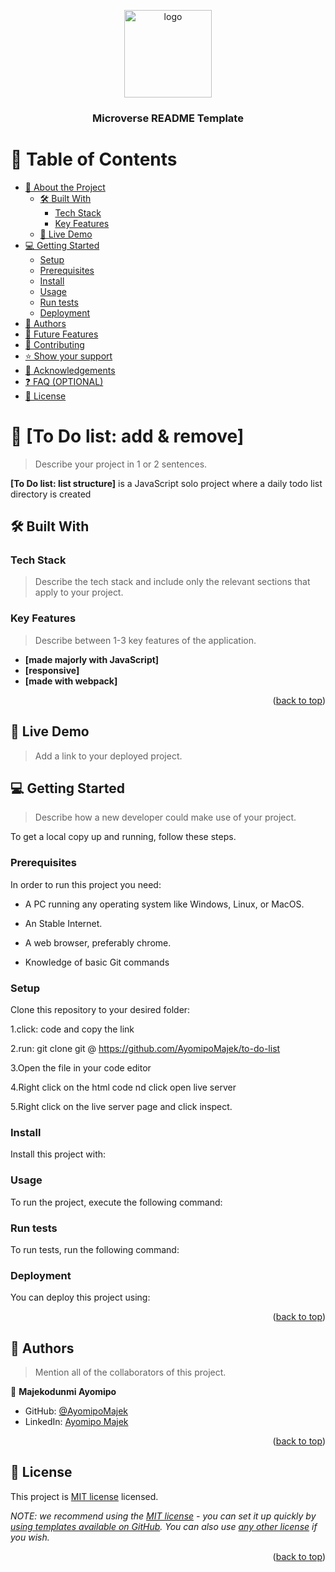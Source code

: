 <a name="readme-top"></a>

<!--
HOW TO USE:
This is an example of how you may give instructions on setting up your project locally.

Modify this file to match your project and remove sections that don't apply.

REQUIRED SECTIONS:
- Table of Contents
- About the Project
  - Built With
  - Live Demo
- Getting Started
- Authors
- Future Features
- Contributing
- Show your support
- Acknowledgements
- License

OPTIONAL SECTIONS:
- FAQ

After you're finished please remove all the comments and instructions!
-->

<div align="center">
  <!-- You are encouraged to replace this logo with your own! Otherwise you can also remove it. -->
  <img src="murple_logo" alt="logo" width="140"  height="auto" />
  <br/>

  <h3><b>Microverse README Template</b></h3>

</div>

<!-- TABLE OF CONTENTS -->

# 📗 Table of Contents

- [📖 About the Project](#about-project)
  - [🛠 Built With](#built-with)
    - [Tech Stack](#tech-stack)
    - [Key Features](#key-features)
  - [🚀 Live Demo](#live-demo)
- [💻 Getting Started](#getting-started)
  - [Setup](#setup)
  - [Prerequisites](#prerequisites)
  - [Install](#install)
  - [Usage](#usage)
  - [Run tests](#run-tests)
  - [Deployment](#triangular_flag_on_post-deployment)
- [👥 Authors](#authors)
- [🔭 Future Features](#future-features)
- [🤝 Contributing](#contributing)
- [⭐️ Show your support](#support)
- [🙏 Acknowledgements](#acknowledgements)
- [❓ FAQ (OPTIONAL)](#faq)
- [📝 License](#license)

<!-- PROJECT DESCRIPTION -->

# 📖 [To Do list: add & remove] <a name="about-project"></a>

> Describe your project in 1 or 2 sentences.

**[To Do list: list structure]** is a JavaScript solo project where a daily todo list directory is created

## 🛠 Built With <a name="VS Code"></a>

### Tech Stack <a name="HTML, CSS, Webpack and JavaScript"></a>

> Describe the tech stack and include only the relevant sections that apply to your project.

<!-- Features -->

### Key Features <a name="key-features"></a>

> Describe between 1-3 key features of the application.

- **[made majorly with JavaScript]**
- **[responsive]**
- **[made with webpack]**

<p align="right">(<a href="#readme-top">back to top</a>)</p>

<!-- LIVE DEMO -->

## 🚀 Live Demo <a name="live-demo"></a>

> Add a link to your deployed project.


<!-- GETTING STARTED -->

## 💻 Getting Started <a name="getting-started"></a>

> Describe how a new developer could make use of your project.

To get a local copy up and running, follow these steps.

### Prerequisites

In order to run this project you need:

- A PC running any operating system like Windows, Linux, or MacOS.

- An Stable Internet.

- A web browser, preferably chrome.

- Knowledge of basic Git commands


<!--
Example command:

```sh
 gem install rails
```
 -->

### Setup

Clone this repository to your desired folder:

1.click: code and copy the link

2.run: git clone git @ https://github.com/AyomipoMajek/to-do-list

3.Open the file in your code editor

4.Right click on the html code nd click open live server

5.Right click on the live server page and click inspect.

<!--
Example commands:

```sh
  cd my-folder
  git clone git@github.com:myaccount/my-project.git
```
--->

### Install

Install this project with:

<!--
Example command:

```sh
  cd my-project
  gem install
```
--->

### Usage

To run the project, execute the following command:

<!--
Example command:

```sh
  rails server
```
--->

### Run tests

To run tests, run the following command:

<!--
Example command:

```sh
  bin/rails test test/models/article_test.rb
```
--->

### Deployment

You can deploy this project using:

<!--
Example:

```sh

```
 -->

<p align="right">(<a href="#readme-top">back to top</a>)</p>

<!-- AUTHORS -->

## 👥 Authors <a name="Majekodunmi Ayomipo"></a>

> Mention all of the collaborators of this project.

👤 **Majekodunmi Ayomipo**

- GitHub: [@AyomipoMajek](https://github.com/AyomipoMajek)
- LinkedIn: [Ayomipo Majek](https://linkedin.com/in/linkedinhandle)

<p align="right">(<a href="#readme-top">back to top</a>)</p>

<!-- FUTURE FEATURES -->


<!-- LICENSE -->

## 📝 License <a name="license"></a>

This project is [MIT license](https://choosealicense.com/licenses/mit/) licensed.

_NOTE: we recommend using the [MIT license](https://choosealicense.com/licenses/mit/) - you can set it up quickly by [using templates available on GitHub](https://docs.github.com/en/communities/setting-up-your-project-for-healthy-contributions/adding-a-license-to-a-repository). You can also use [any other license](https://choosealicense.com/licenses/) if you wish._

<p align="right">(<a href="#readme-top">back to top</a>)</p>
